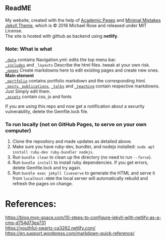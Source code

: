 ## ReadME
My website, created with the help of [Academic Pages](https://www.academicpages.github.io) and [Minimal Mistakes Jekyll Theme](https://mmistakes.github.io/minimal-mistakes/), which is © 2016 Michael Rose and released under MIT License.  
The site is hosted with github as backend using **netlify**.

### Note: What is what
[`_data`](/_data/) contains  Navigation.yml: edits the top menu bar.  
[`_includes`](/_includes/) and `_layouts` Describe the html files. tweak at your own risk.  
[`_pages`](/_pages/) Create markdowns here to edit existing pages and create new ones. **Main element**  
[`_portfolio`](/_portfolio/) contains portfolio markdown and the corresponding html.
[`_posts`](/_posts/),[`_publications`](/_publications/), [`_talks`](/_talks/) and [`_teaching`](/_teaching/) contain respective markdowns. Just Simply edit them.  
[`_assets`](/_assets/) contain css, js and fonts






If you are using this repo and now get a notification about a security vulnerability, delete the Gemfile.lock file. 

### To run locally (not on GitHub Pages, to serve on your own computer)

1. Clone the repository and made updates as detailed above.  
2. Make sure you have ruby-dev, bundler, and nodejs installed: `sudo apt install ruby-dev ruby-bundler nodejs`.  
3. Run `bundle clean` to clean up the directory (no need to run `--force`).  
4. Run `bundle install` to install ruby dependencies. If you get errors, delete Gemfile.lock and try again.  
5. Run `bundle exec jekyll liveserve` to generate the HTML and serve it from `localhost:4000` the local server will automatically rebuild and refresh the pages on change.  

# References:

https://blog.mvp-space.com/10-steps-to-configure-jekyll-with-netlify-as-a-cms-d754d73ea731  
https://youthful-swartz-ca3262.netlify.com/   
https://en.support.wordpress.com/markdown-quick-reference/
